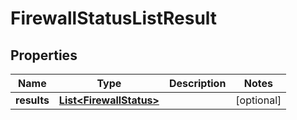# FirewallStatusListResult

## Properties
Name | Type | Description | Notes
------------ | ------------- | ------------- | -------------
**results** | [**List&lt;FirewallStatus&gt;**](FirewallStatus.md) |  |  [optional]
